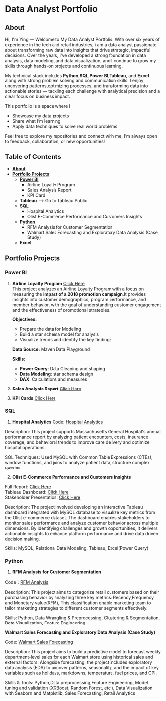 
# Data Analyst Portfolio
## About 

Hi, I'm Ying — Welcome to My Data Analyst Portfolio. With over six years of experience in the tech and retail industries, i am a data analyst passionate about transforming raw data into insights that drive strategic, impactful decisions. Over the years, I've developed a strong foundation in data analysis, data modeling, and data visualization, and I continue to grow my skills through hands-on projects and continuous learning.

My technical stack includes **Python**,**SQL**,**Power BI**,**Tableau**, and **Excel** along with strong problem solving and communication skills. I enjoy uncovering patterns,optimizing processes, and transforming data into actionable stories — tackling each challenge with analytical precision and a clear focus on business impact. 

This portfolio is a space where I
* Showcase my data projects
* Share what I’m learning
* Apply data techniques to solve real world problems

Feel free to explore my repositories and connect with me, I’m always open to feedback, collaboration, or new opportunities!


## Table of Contents
- [**About**](#about)
- [**Portfolio Projects**](#portfolio-projects)
   - [**Power BI**](#power-bi)
     - Airline Loyalty Program
     - Sales Analysis Report
     - KPI Card
  * **Tableau** --> Go to Tableau Public
  * [**SQL**](#sql)
    * Hospital Analytics
    * Olist E-Commerce Performance and Customers Insights
  * [**Python**](#python)
    * RFM Analysis for Customer Segmentation
    * Walmart Sales Forecasting and Exploratory Data Analysis (Case Study)
  * **Excel**



## Portfolio Projects

### Power BI

1. **Airline Loyalty Program** [Click Here]()  
This project analyzes an Airline Loyalty Program with a focus on measuring the **impact of a 2018 promotion campaign**.It provides insights into customer demographics, program performance, and member behavior, with the goal of understanding customer engagement and the effectiveness of promotional strategies.

   **Objectives:**   
    * Prepare the data for Modeling
    * Build a star schema model for analysis
    * Visualize trends and identify the key findings
   
   **Data Source:** Maven Data Playground

   **Skills:**
    * **Power Query**: Data Cleaning and shaping
    * **Data Modeling**: star schema design
    * **DAX**: Calculations and measures

3. **Sales Analysis Report** [Click Here](https://app.powerbi.com/view?r=eyJrIjoiYTJiZWFhNjItMDNiNy00MmVlLTg5MWYtMWU4NjdkMDc0Y2FjIiwidCI6ImZmZGU3MTU5LTVlMDAtNGEzNy1hN2NhLWIyMzRlODIzM2UxMiIsImMiOjEwfQ%3D%3D)
   
4. **KPI Cards** [Click Here](https://app.powerbi.com/view?r=eyJrIjoiOGNmZDM3OGMtYzZjOS00YzMzLThjODQtMDc3ODk3ZGI2NTY4IiwidCI6ImZmZGU3MTU5LTVlMDAtNGEzNy1hN2NhLWIyMzRlODIzM2UxMiIsImMiOjEwfQ%3D%3D)

### SQL 

1. **Hospital Analytics**
Code: [Hospital Analytics](https://github.com/yingzhang-data/Hospital-Analytics)

Description: This project supports Massachusetts General Hospital's annual performance report by analyzing patient encounters, costs, insurance coverage, and behavioral trends to improve care delivery and optimize hospital operations.

SQL Techniques: Used MySQL with Common Table Expressions (CTEs), window functions, and joins to analyze patient data, structure complex queries  

2. **Olist E-Commerce Performance and Customers Insights**

Full Report: [Click Here](https://github.com/yingzhang-da/Olist_E-Commerce_Data_Analysis)  
Tableau Dashboard: [Click Here](https://public.tableau.com/app/profile/ying.zhang2739/viz/OlistE-CommercePerformanceandCustomersInsights/KPIsSummary)  
Stakeholder Presentation: [Click Here](https://docs.google.com/presentation/d/1BANIRmxoFIX8FTlIWr5cwrdrE1XaBONxXXgfg82vAS0/edit?usp=sharing)

Description: The project involved developing an interactive Tableau dashboard integrated with MySQL database to visualize key metrics from the Olist e-commerce dataset. The dashboard enables stakeholders to monitor sales performance and analyze customer behavior across multiple dimensions. By identifying challenges and growth opportunities, it delivers actionable insights to enhance platform performance and drive data driven decision making.

Skills: MySQL, Relational Data Modeling, Tableau, Excel(Power Query) 

### Python

1. **RFM Analysis for Customer Segmentation**

Code：[RFM Analysis](https://github.com/yingzhang-da/PortfolioProjects/blob/main/RFM%20Analysis%20for%20Customer%20Segmentation.ipynb)

Description: This project aims to categorize retail customers based on their purchasing behavior by analyzing three key metrics: Recency,Frequency and Monetary value(RFM), This classification enable marketing team to tailor marketing strategies to different customer segments effectively.

Skills: Python, Data Wrangling & Preprocessing, Clustering & Segmentation, Data Visualization, Feature Engineering


**Walmart Sales Forecasting and Exploratory Data Analysis (Case Study)**

Code: [Walmart Sales Forecasting](https://github.com/yingzhang-da/PortfolioProjects/blob/main/Warmart%20Sales%20Forecasting%20and%20Exploratory%20Data%20Analysis.ipynb)

Description: This project aims to build a predictive model to forecast weekly department-level sales for each Walmart store using historical sales and external factors. Alongside forecasting, the project includes exploratory data analysis (EDA) to uncover patterns, seasonality, and the impact of key variables such as holidays, markdowns, temperature, fuel prices, and CPI.

Skills & Tools: Python,Data preprocessing,Feature Engineering, Model tuning and validation (XGBoost, Random Forest, etc.), Data Visualization with Seaborn and Matplotlib, Sales Forecasting, Retail Analytics




